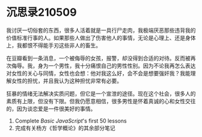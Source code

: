 # 沉思录210509

我讨厌一切俗套的东西，很多人活着就是一具行尸走肉，我极端厌恶那些违背我的价值标准行事的人。如果那些人做出了伤害他人的事情，无论是心理上、还是身体上，我都恨不得能手刃这些非人的畜生。

在豆瓣看到一条消息，一个被侮辱的女孩，报警，却没得到合适的对待。反而被再次侮辱。我，身为一个男性，我十分痛恨自己的男性性别。因为不论我再怎么表达对女性的关心与同情，女性也会想：他对我这么好，会不会是想要强奸我？我能理解女性的担忧，并且我认为这种担忧非常有必要。

狂暴的情绪无法解决实质问题，但它是一个宣泄的途径。现在这个社会，很多人的素质有上限，但没有下限。但我仍愿意相信，很多男性是怀着真诚的心和女性交往的，因为谈恋爱是一件很美好的事情。

1. Complete _Basic JavaScript_'s first 50 lessons
2. 完成有关杨方《哲学概论》的其余部分笔记
<!--stackedit_data:
eyJoaXN0b3J5IjpbODYxMDI2MjQwXX0=
-->